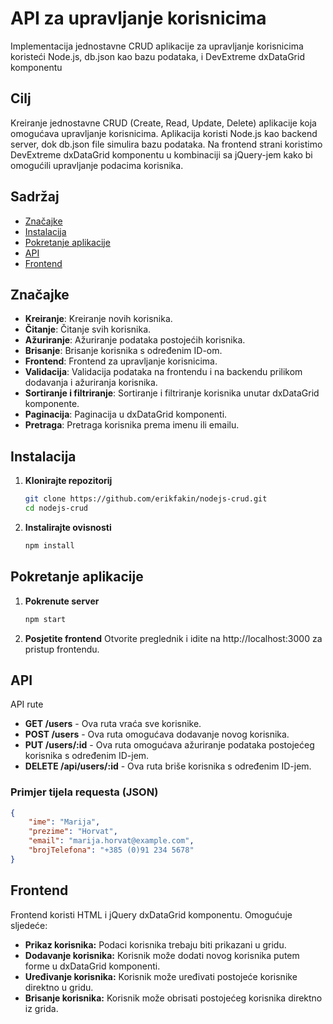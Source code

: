 # API za upravljanje korisnicima
Implementacija jednostavne CRUD aplikacije za upravljanje korisnicima koristeći Node.js, db.json kao bazu podataka, i DevExtreme dxDataGrid komponentu

## Cilj
Kreiranje jednostavne CRUD (Create, Read, Update, Delete) aplikacije koja omogućava upravljanje korisnicima. Aplikacija koristi Node.js kao backend server, dok db.json file simulira bazu podataka. 
Na frontend strani koristimo DevExtreme dxDataGrid komponentu u kombinaciji sa jQuery-jem kako bi omogućili upravljanje podacima korisnika.

## Sadržaj

- [Značajke](#značajke)
- [Instalacija](#instalacija)
- [Pokretanje aplikacije](#pokretanje-aplikacije)
- [API](#api)
- [Frontend](#frontend)


## Značajke

- **Kreiranje**: Kreiranje novih korisnika.
- **Čitanje**: Čitanje svih korisnika.
- **Ažuriranje**: Ažuriranje podataka postojećih korisnika.
- **Brisanje**: Brisanje korisnika s određenim ID-om.
- **Frontend**: Frontend za upravljanje korisnicima.
- **Validacija**: Validacija podataka na frontendu i na backendu prilikom dodavanja i ažuriranja korisnika.
- **Sortiranje i filtriranje**: Sortiranje i filtriranje korisnika unutar dxDataGrid komponente.
- **Paginacija**: Paginacija u dxDataGrid komponenti.
- **Pretraga**: Pretraga korisnika prema imenu ili emailu.

## Instalacija

1. **Klonirajte repozitorij**

   ```bash
   git clone https://github.com/erikfakin/nodejs-crud.git
   cd nodejs-crud
   ```

2. **Instalirajte ovisnosti**
   ```bash
   npm install
   ```

## Pokretanje aplikacije

1. **Pokrenute server**
    ```bash
    npm start
    ```

2. **Posjetite frontend**
    Otvorite preglednik i idite na http://localhost:3000 za pristup frontendu.

## API

API rute

- **GET /users** - Ova ruta vraća sve korisnike.
- **POST /users** - Ova ruta omogućava dodavanje novog korisnika.
- **PUT /users/:id** - Ova ruta omogućava ažuriranje podataka postojećeg korisnika s određenim ID-jem.
- **DELETE /api/users/:id** - Ova ruta briše korisnika s određenim ID-jem.

### Primjer tijela requesta (JSON)
```json
{
    "ime": "Marija",
    "prezime": "Horvat",
    "email": "marija.horvat@example.com",
    "brojTelefona": "+385 (0)91 234 5678"
}
```

## Frontend

Frontend koristi HTML i jQuery dxDataGrid komponentu. Omogućuje sljedeće:

- **Prikaz korisnika:** Podaci korisnika trebaju biti prikazani u gridu.
- **Dodavanje korisnika:** Korisnik može dodati novog korisnika putem forme u dxDataGrid komponenti.
- **Uređivanje korisnika:** Korisnik može uređivati postojeće korisnike direktno u gridu.
- **Brisanje korisnika:** Korisnik može obrisati postojećeg korisnika direktno iz grida.
